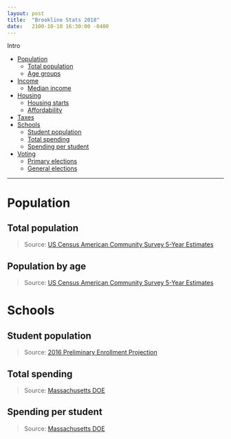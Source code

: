 ```yaml
---
layout: post
title:  "Brookline Stats 2018"
date:   2100-10-10 16:30:00 -0400
---
```


Intro

* [Population](#population)
  * [Total population](#total-population)
  * [Age groups](#age-groups)
* [Income](#income)
  * [Median income](#median-income)
* [Housing](#housing)
  * [Housing starts](#housing-starts)
  * [Affordability](#affordability)
* [Taxes](#taxes)
* [Schools](#schools)
  * [Student population](#student-population)
  * [Total spending](#total-spending)
  * [Spending per student](#spending-per-student)
* [Voting](#voting)
  * [Primary elections](#primary-elections)
  * [General elections](#general-elections)

<script src="https://cdnjs.cloudflare.com/ajax/libs/Chart.js/2.7.2/Chart.bundle.min.js"></script>

---

# Population

## Total population

<canvas id="chart_total_population" style="width:100%; height:10em;"></canvas>
<script>
  var ctx = document.getElementById("chart_total_population").getContext('2d');
  var myChart = new Chart(ctx, {
      type: 'line',
      data: {
          labels: [
            "2009", "2010", "2011", "2012", "2013", "2014", "2015", "2016"
          ],
          datasets: [{
              label: 'Total population',
              backgroundColor: 'rgba(0,0,102,0.2)',
              data: [
                56166, // 2009
                57953, // 2010
                58371, // 2011
                58634, // 2012
                58738, // 2013
                59016, // 2014
                59132, // 2015
                59180, // 2016
              ]
          }]
      },
      options: {
          legend: {
            display: false
          },
          scales: {
              yAxes: [{
                  ticks: {
                      min: 50000,
                      max: 65000
                  }
              }]
          }
      }
  });
</script>

> Source: [US Census American Community Survey 5-Year Estimates](https://factfinder.census.gov/bkmk/table/1.0/en/ACS/09_5YR/S0101/1600000US2509210)

## Population by age

<canvas id="chart_age_groups" style="width:100%; height:30em;"></canvas>
<script>
  var ctx = document.getElementById("chart_age_groups").getContext('2d');
  var myChart = new Chart(ctx, {
      type: 'bar',
      data: {
          labels: [
            "2009", "2010", "2011", "2012", "2013", "2014", "2015", "2016"
          ],
          datasets: [
            {
                label: 'Under 5',
                backgroundColor: 'rgba(136,87,117,0.8)',
                data: [
                  Math.round((5.6 / 100) * 56166), // 2009
                  Math.round((5.5 / 100) * 57953), // 2010
                  Math.round((5.2 / 100) * 58371), // 2011
                  Math.round((5.1 / 100) * 58634), // 2012
                  Math.round((5.1 / 100) * 58738), // 2013
                  Math.round((5.2 / 100) * 59016), // 2014
                  Math.round((5.3 / 100) * 59132), // 2015
                  Math.round((4.8 / 100) * 59180), // 2016
                ]
            },
            {
                label: '5-14',
                backgroundColor: 'rgba(75,124,149,0.8)',
                data: [
                  Math.round((9.5 / 100) * 56166), // 2009
                  Math.round((10.1 / 100) * 57953), // 2010
                  Math.round((10.6 / 100) * 58371), // 2011
                  Math.round((10.2 / 100) * 58634), // 2012
                  Math.round((10.7 / 100) * 58738), // 2013
                  Math.round((9.9 / 100) * 59016), // 2014
                  Math.round((10.0 / 100) * 59132), // 2015
                  Math.round((10.5 / 100) * 59180), // 2016
                ]
            },
            {
                label: '15-17',
                backgroundColor: 'rgba(60,150,116,0.8)',
                data: [
                  Math.round((2.9 / 100) * 56166), // 2009
                  Math.round((3.0 / 100) * 57953), // 2010
                  Math.round((3.5 / 100) * 58371), // 2011
                  Math.round((3.4 / 100) * 58634), // 2012
                  Math.round((3.2 / 100) * 58738), // 2013
                  Math.round((3.3 / 100) * 59016), // 2014
                  Math.round((3.2 / 100) * 59132), // 2015
                  Math.round((2.9 / 100) * 59180), // 2016
                ]
            },
            {
                label: '18-59',
                backgroundColor: 'rgba(152,156,67,0.8)',
                data: [
                  Math.round((64 / 100) * 56166), // 2009
                  Math.round((63.1 / 100) * 57953), // 2010
                  Math.round((61.5 / 100) * 58371), // 2011
                  Math.round((61.8 / 100) * 58634), // 2012
                  Math.round((60.6 / 100) * 58738), // 2013
                  Math.round((60.8 / 100) * 59016), // 2014
                  Math.round((60.6 / 100) * 59132), // 2015
                  Math.round((61.3 / 100) * 59180), // 2016
                ]
            },
            {
                label: '60 and over',
                backgroundColor: 'rgba(241,143,97,0.8)',
                data: [
                  Math.round((18.1 / 100) * 56166), // 2009
                  Math.round((18.3 / 100) * 57953), // 2010
                  Math.round((19.1 / 100) * 58371), // 2011
                  Math.round((19.6 / 100) * 58634), // 2012
                  Math.round((20.5 / 100) * 58738), // 2013
                  Math.round((20.8 / 100) * 59016), // 2014
                  Math.round((20.9 / 100) * 59132), // 2015
                  Math.round((20.5 / 100) * 59180), // 2016
                ]
            }
          ]
      },
      options: {
          legend: {
            display: true
          },
          scales: {
            xAxes: [{
              stacked: true
            }],
            yAxes: [{
              stacked: true,
              ticks: {
                // min: 0,
                // max: 100,
              }
            }]
          }
      }
  });
</script>

> Source: [US Census American Community Survey 5-Year Estimates](https://factfinder.census.gov/bkmk/table/1.0/en/ACS/09_5YR/S0101/1600000US2509210)

# Schools

## Student population

<canvas id="chart_students" style="width:100%; height:20em;"></canvas>
<script>
  var ctx = document.getElementById("chart_students").getContext('2d');
  var myChart = new Chart(ctx, {
      type: 'bar',
      data: {
          labels: [
            "1990", "1991", "1992", "1993", "1994", "1995", "1996", "1997", "1998", "1999",
            "2000", "2001", "2002", "2003", "2004", "2005", "2006", "2007", "2008", "2009",
            "2010", "2011", "2012", "2013", "2014", "2015", "2016"
          ],
          datasets: [{
              label: 'K-8',
              backgroundColor: 'rgba(60,150,116,0.8)',
              data: [
                3722, // 1990  
                3900, // 1991
                4109, // 1992
                4259, // 1993
                4246, // 1994
                4328, // 1995
                4364, // 1996
                4336, // 1997
                4271, // 1998
                4220, // 1999
                4184, // 2000
                4059, // 2001
                4017, // 2002
                3914, // 2003
                3888, // 2004
                3904, // 2005
                4062, // 2006
                4098, // 2007
                4299, // 2008
                4473, // 2009
                4643, // 2010
                4825, // 2011
                5067, // 2012
                5227, // 2013
                5353, // 2014
                5465, // 2015
                5437, // 2016
              ]
          }, {
              label: '9-12',
              backgroundColor: 'rgba(241,143,97,0.8)',
              data: [
                1800, // 1990  
                1750, // 1991
                1679, // 1992
                1652, // 1993
                1703, // 1994
                1712, // 1995
                1700, // 1996
                1739, // 1997
                1710, // 1998
                1771, // 1999
                1857, // 2000
                1903, // 2001
                1870, // 2002
                1920, // 2003
                1891, // 2004
                1881, // 2005
                1840, // 2006
                1810, // 2007
                1773, // 2008
                1744, // 2009
                1722, // 2010
                1773, // 2011
                1769, // 2012
                1802, // 2013
                1891, // 2014
                1946, // 2015
                1980, // 2016
              ]
          }]
      },
      options: {
          legend: {
            display: true
          },
          scales: {
              xAxes: [{
                stacked: true,
              }],
              yAxes: [{
                stacked: true,
                ticks: {
                  min: 0,
                  callback: function(value) {
                    return (value).toLocaleString();
                  }
                }
              }]
          }
      }
  });
</script>

> Source: [2016 Preliminary Enrollment
Projection](https://www.brooklinema.gov/DocumentCenter/View/11476/2016-Enrollment-Report-PDF?bidId=)

## Total spending

<canvas id="chart_total_spending" style="width:100%; height:10em;"></canvas>
<script>
  var ctx = document.getElementById("chart_total_spending").getContext('2d');
  var myChart = new Chart(ctx, {
      type: 'line',
      data: {
          labels: [
            "2008", "2009", "2010", "2011", "2012", "2013", "2014", "2015", "2016", "2017"
          ],
          datasets: [{
              label: 'Total spending',
              backgroundColor: 'rgba(0,0,102,0.2)',
              data: [
                93272896.44, // 2008
                102706167.50, // 2009
                104842739.47, // 2010
                106054331.09, // 2011
                109975529.84, // 2012
                115095344.52, // 2013
                121245291.73, // 2014
                128747803.00, // 2015
                140397405.00, // 2016
                146378463.00, // 2017
              ]
          }]
      },
      options: {
          legend: {
            display: false
          },
          scales: {
              yAxes: [{
                  ticks: {
                      // min: 50000,
                      // max: 65000
                    callback: function(value) {
                      return "$" + (value).toLocaleString();
                    }
                  }
              }]
          }
      }
  });
</script>

> Source: [Massachusetts DOE](http://profiles.doe.mass.edu/profiles/finance.aspx?orgcode=00460000&orgtypecode=5&&fycode=2008)

## Spending per student

<canvas id="chart_per_student" style="width:100%; height:10em;"></canvas>
<script>
  var ctx = document.getElementById("chart_per_student").getContext('2d');
  var myChart = new Chart(ctx, {
      type: 'line',
      data: {
          labels: [
            "2008", "2009", "2010", "2011", "2012", "2013", "2014", "2015", "2016", "2017"
          ],
          datasets: [{
              label: 'Spending per student',
              backgroundColor: 'rgba(0,0,102,0.2)',
              data: [
                14949.74, // 2008
                16232.41, // 2009
                16024.14, // 2010
                15873.31, // 2011
                15999.47, // 2012
                16272.72, // 2013
                16680.69, // 2014
                17165.46, // 2015
                18376.38, // 2016
                19101.23, // 2017
              ]
          }]
      },
      options: {
          legend: {
            display: false
          },
          scales: {
              yAxes: [{
                  ticks: {
                      // min: 50000,
                      // max: 65000
                    callback: function(value) {
                      return "$" + (value).toLocaleString();
                    }
                  }
              }]
          }
      }
  });
</script>

> Source: [Massachusetts DOE](http://profiles.doe.mass.edu/profiles/finance.aspx?orgcode=00460000&orgtypecode=5&&fycode=2008)
